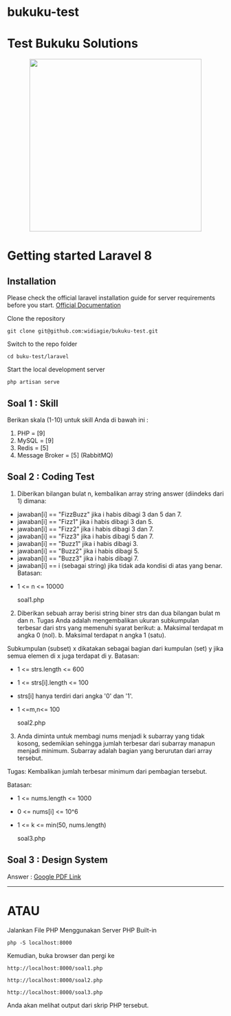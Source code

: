# bukuku-test
Test Bukuku Solutions
=====================

<p align="center"><a href="https://laravel.com" target="_blank"><img src="https://raw.githubusercontent.com/laravel/art/master/logo-lockup/5%20SVG/2%20CMYK/1%20Full%20Color/laravel-logolockup-cmyk-red.svg" width="400"></a></p>


# Getting started Laravel 8

## Installation

Please check the official laravel installation guide for server requirements before you start. [Official Documentation](https://laravel.com/docs/8.x/installation)

Clone the repository

    git clone git@github.com:widiagie/bukuku-test.git

Switch to the repo folder

    cd buku-test/laravel

Start the local development server

    php artisan serve




Soal 1 : Skill
---------------------
Berikan skala (1-10) untuk skill Anda di bawah ini :
1. PHP      =   [9]
2. MySQL    =   [9]
3. Redis    =   [5]
4. Message Broker =  [5] (RabbitMQ)


Soal 2 : Coding Test
---------------------
1. Diberikan bilangan bulat n, kembalikan array string answer (diindeks dari 1) dimana:
- jawaban[i] == "FizzBuzz" jika i habis dibagi 3 dan 5 dan 7. 
- jawaban[i] == "Fizz1" jika i habis dibagi 3 dan 5. 
- jawaban[i] == "Fizz2" jika i habis dibagi 3 dan 7. 
- jawaban[i] == "Fizz3" jika i habis dibagi 5 dan 7. 
- jawaban[i] == "Buzz1" jika i habis dibagi 3.
- jawaban[i] == "Buzz2" jika i habis dibagi 5.
- jawaban[i] == "Buzz3" jika i habis dibagi 7.
- jawaban[i] == i (sebagai string) jika tidak ada kondisi di atas yang benar.
Batasan:
* 1 <= n <= 10000

    soal1.php


2.  Diberikan sebuah array berisi string biner strs dan dua bilangan bulat m dan n. 
Tugas Anda adalah mengembalikan ukuran subkumpulan terbesar dari strs yang memenuhi syarat berikut:
a. Maksimal terdapat m angka 0 (nol).
b. Maksimal terdapat n angka 1 (satu).

Subkumpulan (subset) x dikatakan sebagai bagian dari kumpulan (set) y jika semua elemen di x juga terdapat di y.
Batasan:
- 1 <= strs.length <= 600
- 1 <= strs[i].length <= 100
- strs[i] hanya terdiri dari angka '0' dan '1'.
- 1 <=m,n<= 100

    soal2.php


3. Anda diminta untuk membagi nums menjadi k subarray yang tidak kosong, sedemikian sehingga jumlah terbesar dari subarray manapun menjadi minimum. Subarray adalah bagian yang berurutan dari array tersebut.

Tugas: Kembalikan jumlah terbesar minimum dari pembagian tersebut.

Batasan:
- 1 <= nums.length <= 1000
- 0 <= nums[i] <= 10^6
- 1 <= k <= min(50, nums.length)

    soal3.php


Soal 3 : Design System
---------------------
Answer : [Google PDF Link](https://drive.google.com/file/d/1-Pav6Ef0B8iRdBCS9oAhfjErzPlhaNUO/view?usp=sharing)


-----

<H1>ATAU</H1>


Jalankan File PHP Menggunakan Server PHP Built-in

    php -S localhost:8000

Kemudian, buka browser dan pergi ke 

    http://localhost:8000/soal1.php 

    http://localhost:8000/soal2.php

    http://localhost:8000/soal3.php

Anda akan melihat output dari skrip PHP tersebut.

